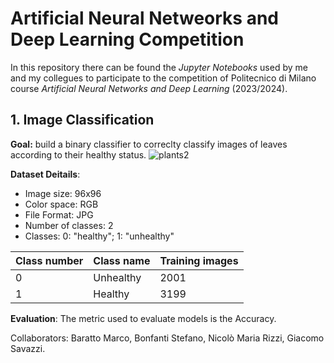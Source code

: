# Artificial Neural Netweorks and Deep Learning Competition
In this repository there can be found the *Jupyter Notebooks* used by me and my collegues to participate to the competition of Politecnico di Milano course *Artificial Neural Networks and Deep Learning* (2023/2024).

## 1. Image Classification
**Goal:** build a binary classifier to correclty classify images of leaves according to their healthy status.
![plants2](https://github.com/BonfantiStefano/ANNDL_Image_Classification/assets/100307893/ebef3fc6-e4c4-4873-86dd-5493fbf1c98c)


**Dataset Deitails**: 
- Image size: 96x96
- Color space: RGB
- File Format: JPG
- Number of classes: 2
- Classes: 0: "healthy"; 1: "unhealthy"

| Class number | Class name | Training images |
| ------------ | ---------- | ---------------- |
| 0 | Unhealthy | 2001 |
| 1 | Healthy | 3199 |

**Evaluation**: The metric used to evaluate models is the Accuracy. 

Collaborators: Baratto Marco, Bonfanti Stefano, Nicolò Maria Rizzi, Giacomo Savazzi.
